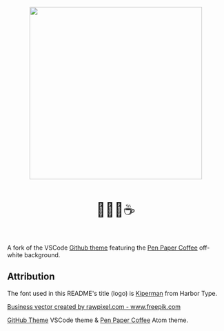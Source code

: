 
<p align="center">
   <img width="400" src="https://raw.githubusercontent.com/wheredoesyourmindgo/github-paper-coffee-vscode-theme/master/images/logo.png" />
</p>

<p align="center" style="padding:16px 0;font-size:32px;">🐙🐱📜☕</p>

A fork of the VSCode [Github theme](https://github.com/primer/github-vscode-theme) featuring the [Pen Paper Coffee](https://github.com/nylki/pen-paper-coffee-syntax) off-white background.

## Attribution

The font used in this README's title (logo) is [Kiperman](https://www.harbortype.com/fonts/kiperman/) from Harbor Type.

<a href="https://www.freepik.com/free-photos-vectors/business">Business vector created by rawpixel.com - www.freepik.com</a>

[GitHub Theme](https://github.com/primer/github-vscode-theme) VSCode theme & [Pen Paper Coffee](https://github.com/nylki/pen-paper-coffee-syntax) Atom theme.
